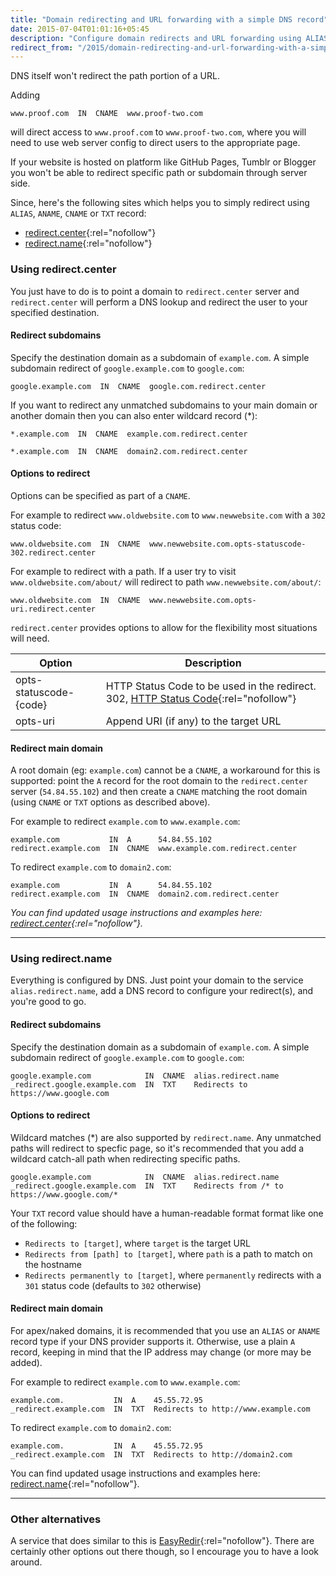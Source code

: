 ```yaml
---
title: "Domain redirecting and URL forwarding with a simple DNS record"
date: 2015-07-04T01:01:16+05:45
description: "Configure domain redirects and URL forwarding using ALIAS, ANAME, CNAME or TXT record."
redirect_from: "/2015/domain-redirecting-and-url-forwarding-with-a-simple-dns-record/"
---
```


DNS itself won't redirect the path portion of a URL.

Adding

```text
www.proof.com  IN  CNAME  www.proof-two.com
```

will direct access to `www.proof.com` to `www.proof-two.com`, where you will need to use web server config to direct users to the appropriate page.

If your website is hosted on platform like GitHub Pages, Tumblr or Blogger you won't be able to redirect specific path or subdomain through server side.

Since, here's the following sites which helps you to simply redirect using `ALIAS`, `ANAME`, `CNAME` or `TXT` record:

* [redirect.center](http://redirect.center/){:rel="nofollow"}
* [redirect.name](http://redirect.name/){:rel="nofollow"}

### Using redirect.center

You just have to do is to point a domain to `redirect.center` server and `redirect.center` will perform a DNS lookup and redirect the user to your specified destination.

#### Redirect subdomains

Specify the destination domain as a subdomain of `example.com`. A simple subdomain redirect of `google.example.com` to `google.com`:

```text
google.example.com  IN  CNAME  google.com.redirect.center
```

If you want to redirect any unmatched subdomains to your main domain or another domain then you can also enter wildcard record (*):

```text
*.example.com  IN  CNAME  example.com.redirect.center
```

```text
*.example.com  IN  CNAME  domain2.com.redirect.center
```

#### Options to redirect

Options can be specified as part of a `CNAME`.

For example to redirect `www.oldwebsite.com` to `www.newwebsite.com` with a `302` status code:

```text
www.oldwebsite.com  IN  CNAME  www.newwebsite.com.opts-statuscode-302.redirect.center
```

For example to redirect with a path. If a user try to visit `www.oldwebsite.com/about/` will redirect to path `www.newwebsite.com/about/`:

```text
www.oldwebsite.com  IN  CNAME  www.newwebsite.com.opts-uri.redirect.center
```

`redirect.center` provides options to allow for the flexibility most situations will need.

| Option	               | Description
|------------------------|--------------------------------------------------------------------
| opts-statuscode-{code} | HTTP Status Code to be used in the redirect. 302, [HTTP Status Code](http://httpstatus.es/){:rel="nofollow"}
| opts-uri	             | Append URI (if any) to the target URL

#### Redirect main domain

A root domain (eg: `example.com`) cannot be a `CNAME`, a workaround for this is supported: point the `A` record for the root domain to the `redirect.center` server (`54.84.55.102`) and then create a `CNAME` matching the root domain (using `CNAME` or `TXT` options as described above).

For example to redirect `example.com` to `www.example.com`:

```text
example.com           IN  A      54.84.55.102
redirect.example.com  IN  CNAME  www.example.com.redirect.center
```

To redirect `example.com` to `domain2.com`:

```text
example.com           IN  A      54.84.55.102
redirect.example.com  IN  CNAME  domain2.com.redirect.center
```

*You can find updated usage instructions and examples here: [redirect.center](http://redirect.center/){:rel="nofollow"}.*

---

### Using redirect.name

Everything is configured by DNS. Just point your domain to the service `alias.redirect.name`, add a DNS record to configure your redirect(s), and you're good to go.

#### Redirect subdomains

Specify the destination domain as a subdomain of `example.com`. A simple subdomain redirect of `google.example.com` to `google.com`:

```text
google.example.com            IN  CNAME  alias.redirect.name
_redirect.google.example.com  IN  TXT    Redirects to https://www.google.com
```

#### Options to redirect

Wildcard matches (*) are also supported by `redirect.name`. Any unmatched paths will redirect to specfic page, so it's recommended that you add a wildcard catch-all path when redirecting specific paths.

```text
google.example.com            IN  CNAME  alias.redirect.name
_redirect.google.example.com  IN  TXT    Redirects from /* to https://www.google.com/*
```

Your `TXT` record value should have a human-readable format format like one of the following:

* `Redirects to [target]`, where `target` is the target URL
* `Redirects from [path] to [target]`, where `path` is a path to match on the hostname
* `Redirects permanently to [target]`, where `permanently` redirects with a `301` status code (defaults to `302` otherwise)

#### Redirect main domain

For apex/naked domains, it is recommended that you use an `ALIAS` or `ANAME` record type if your DNS provider supports it. Otherwise, use a plain `A` record, keeping in mind that the IP address may change (or more may be added).

For example to redirect `example.com` to `www.example.com`:

```text
example.com.           IN  A    45.55.72.95
_redirect.example.com  IN  TXT  Redirects to http://www.example.com
```

To redirect `example.com` to `domain2.com`:

```text
example.com.           IN  A    45.55.72.95
_redirect.example.com  IN  TXT  Redirects to http://domain2.com
```

You can find updated usage instructions and examples here: [redirect.name](http://redirect.name/){:rel="nofollow"}.

---

### Other alternatives

A service that does similar to this is [EasyRedir](http://www.easyredir.com/free-url-redirects){:rel="nofollow"}. There are certainly other options out there though, so I encourage you to have a look around.
